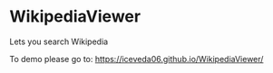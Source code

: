 # WikipediaViewer
Lets you search Wikipedia

To demo please go to:  https://iceveda06.github.io/WikipediaViewer/
